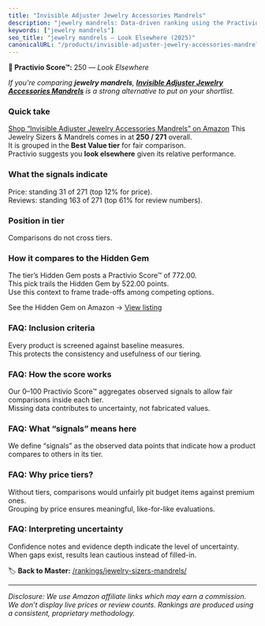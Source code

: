 ```yaml
---
title: "Invisible Adjuster Jewelry Accessories Mandrels"
description: "jewelry mandrels: Data-driven ranking using the Practivio Score™. Positioned by quality, value, demand, findability, momentum."
keywords: ["jewelry mandrels"]
seo_title: "jewelry mandrels — Look Elsewhere (2025)"
canonicalURL: "/products/invisible-adjuster-jewelry-accessories-mandrels-B0F5WGL6LD/"
---
```


**🚫 Practivio Score™:** 250 — _Look Elsewhere_


*If you're comparing **jewelry mandrels**, **[Invisible Adjuster Jewelry Accessories Mandrels](https://www.amazon.com/dp/B0F5WGL6LD?tag=practivio-20)** is a strong alternative to put on your shortlist.*
### Quick take
[Shop “Invisible Adjuster Jewelry Accessories Mandrels” on Amazon](https://www.amazon.com/dp/B0F5WGL6LD?tag=practivio-20)
This Jewelry Sizers & Mandrels comes in at **250 / 271** overall.  
It is grouped in the **Best Value tier** for fair comparison.  
Practivio suggests you **look elsewhere** given its relative performance.

### What the signals indicate
Price: standing 31 of 271 (top 12% for price).  
Reviews: standing 163 of 271 (top 61% for review numbers).  

### Position in tier
Comparisons do not cross tiers.

### How it compares to the Hidden Gem
The tier’s Hidden Gem posts a Practivio Score™ of 772.00.  
This pick trails the Hidden Gem by 522.00 points.  
Use this context to frame trade-offs among competing options.  

See the Hidden Gem on Amazon → [View listing](https://www.amazon.com/dp/B0757JLTY7?tag=practivio-20)

### FAQ: Inclusion criteria
Every product is screened against baseline measures.  
This protects the consistency and usefulness of our tiering.

### FAQ: How the score works
Our 0–100 Practivio Score™ aggregates observed signals to allow fair comparisons inside each tier.  
Missing data contributes to uncertainty, not fabricated values.

### FAQ: What “signals” means here
We define “signals” as the observed data points that indicate how a product compares to others in its tier.

### FAQ: Why price tiers?
Without tiers, comparisons would unfairly pit budget items against premium ones.  
Grouping by price ensures meaningful, like-for-like evaluations.

### FAQ: Interpreting uncertainty
Confidence notes and evidence depth indicate the level of uncertainty.  
When gaps exist, results lean cautious instead of filled-in.


🏷️ **Back to Master:** [/rankings/jewelry-sizers-mandrels/](/rankings/jewelry-sizers-mandrels/)

---
_Disclosure: We use Amazon affiliate links which may earn a commission. We don’t display live prices or review counts. Rankings are produced using a consistent, proprietary methodology._

